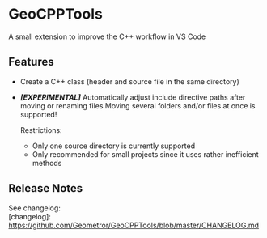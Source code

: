 # GeoCPPTools

A small extension to improve the C++ workflow in VS Code

## Features

- Create a C++ class (header and source file in the same directory)
- ***[EXPERIMENTAL]*** Automatically adjust include directive paths after moving or renaming files
    Moving several folders and/or files at once is supported!
    
    Restrictions:   
    - Only one source directory is currently supported
    - Only recommended for small projects since it uses rather inefficient methods

## Release Notes

See changelog:\
[changelog]: https://github.com/Geometror/GeoCPPTools/blob/master/CHANGELOG.md